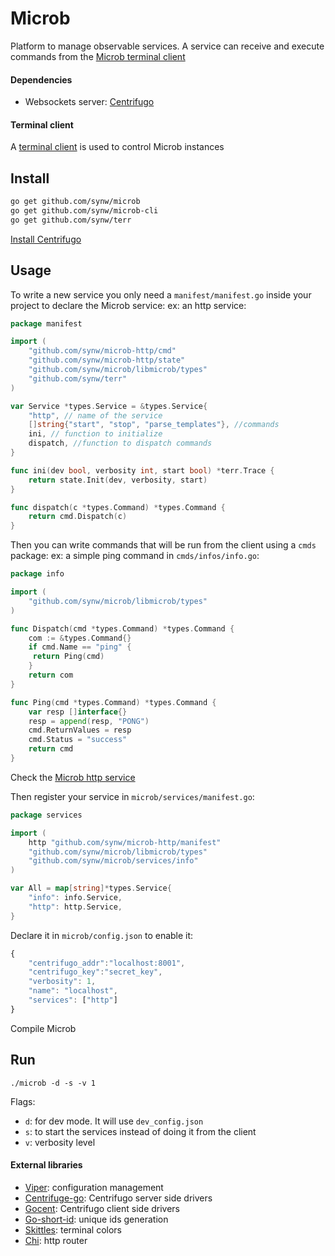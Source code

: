 # Microb

Platform to manage observable services. A service can receive and execute commands from the 
[Microb terminal client](https://github.com/synw/microb-cli)

#### Dependencies

- Websockets server: [Centrifugo](https://github.com/centrifugal/centrifugo)

#### Terminal client

A [terminal client](https://github.com/synw/microb-cli) is used to control Microb instances

## Install

   ```bash
   go get github.com/synw/microb
   go get github.com/synw/microb-cli
   go get github.com/synw/terr
   ```
   
[Install Centrifugo](https://fzambia.gitbooks.io/centrifugal/content/server/start.html)

## Usage

To write a new service you only need a `manifest/manifest.go` inside your project to declare the Microb service: 
ex: an http service:

   ```go
package manifest

import (
	   "github.com/synw/microb-http/cmd"
	   "github.com/synw/microb-http/state"
	   "github.com/synw/microb/libmicrob/types"
	   "github.com/synw/terr"
)

var Service *types.Service = &types.Service{
	   "http", // name of the service
	   []string{"start", "stop", "parse_templates"}, //commands
	   ini, // function to initialize
	   dispatch, //function to dispatch commands
}

func ini(dev bool, verbosity int, start bool) *terr.Trace {
	   return state.Init(dev, verbosity, start)
}

func dispatch(c *types.Command) *types.Command {
	   return cmd.Dispatch(c)
}
   ```
   
Then you can write commands that will be run from the client using a `cmds` package: ex: a simple ping command in 
`cmds/infos/info.go`:

   ```go
package info

import (
	   "github.com/synw/microb/libmicrob/types"
)

func Dispatch(cmd *types.Command) *types.Command {
	   com := &types.Command{}
	   if cmd.Name == "ping" {
	   	return Ping(cmd)
	   }
	   return com
}

func Ping(cmd *types.Command) *types.Command {
	   var resp []interface{}
	   resp = append(resp, "PONG")
	   cmd.ReturnValues = resp
	   cmd.Status = "success"
	   return cmd
}
   ```

Check the [Microb http service](https://github.com/synw/microb-http)

Then register your service in `microb/services/manifest.go`:

   ```go
package services

import (
	   http "github.com/synw/microb-http/manifest"
	   "github.com/synw/microb/libmicrob/types"
	   "github.com/synw/microb/services/info"
)

var All = map[string]*types.Service{
	   "info": info.Service,
	   "http": http.Service,
}
   ```
   
Declare it in `microb/config.json` to enable it:

   ```javascript
{
	   "centrifugo_addr":"localhost:8001",
	   "centrifugo_key":"secret_key",
	   "verbosity": 1,
	   "name": "localhost",
	   "services": ["http"]
}
   ```
   
Compile Microb
   
## Run

   ```
   ./microb -d -s -v 1
   ```

Flags:

- `d`: for dev mode. It will use `dev_config.json`
- `s`: to start the services instead of doing it from the client
- `v`: verbosity level

#### External libraries

- [Viper](https://github.com/spf13/viper): configuration management
- [Centrifuge-go](https://github.com/centrifugal/centrifuge-go): Centrifugo server side drivers
- [Gocent](https://github.com/centrifugal/gocent): Centrifugo client side drivers
- [Go-short-id](https://github.com/ventu-io/go-shortid): unique ids generation
- [Skittles](https://godoc.org/github.com/acmacalister/skittles): terminal colors
- [Chi](https://github.com/pressly/chi): http router
